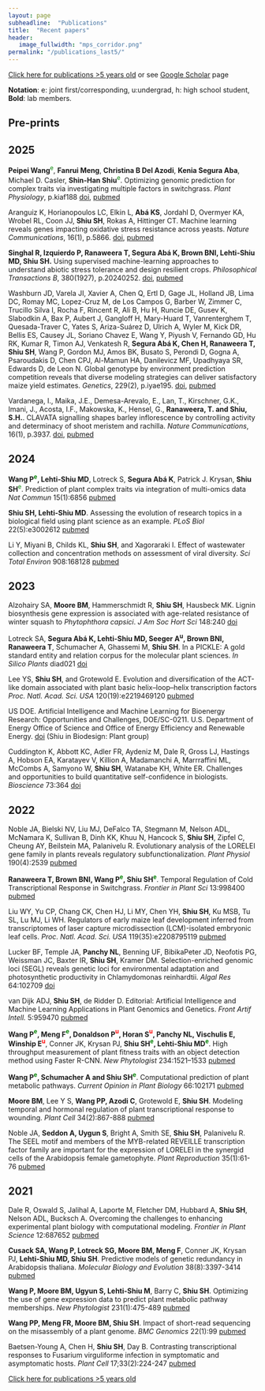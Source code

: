 ```yaml
---
layout: page
subheadline:  "Publications"
title:  "Recent papers"
header:
   image_fullwidth: "mps_corridor.png"
permalink: "/publications_last5/"
---
```


[Click here for publications >5 years old](https://shiulab.github.io/publications_older/) or see [Google Scholar](https://scholar.google.com/citations?user=q8qVi6sAAAAJ&hl=en) page

__Notation__: e: joint first/corresponding, u:undergrad, h: high school student, __Bold__: lab members.

## Pre-prints


## 2025

__Peipei Wang__<font color="green"><sup>e</sup></font>, __Fanrui Meng__, __Christina B Del Azodi__, __Kenia Segura Aba__, Michael D. Casler, __Shin-Han Shiu__<font color="green"><sup>e</sup></font>. Optimizing genomic prediction for complex traits via investigating multiple factors in switchgrass. *Plant Physiology*, p.kiaf188 [doi](https://doi.org/10.1093/plphys/kiaf188), [pubmed](https://pubmed.ncbi.nlm.nih.gov/40331363/)

Aranguiz K, Horianopoulos LC, Elkin L, __Abá KS__, Jordahl D, Overmyer KA, Wrobel RL, Coon JJ, __Shiu SH__, Rokas A, Hittinger CT. Machine learning reveals genes impacting oxidative stress resistance across yeasts. *Nature Communications*, 16(1), p.5866. [doi](https://doi.org/10.1038/s41467-025-60189-3), [pubmed](https://pubmed.ncbi.nlm.nih.gov/40592811)

__Singhal R, Izquierdo P, Ranaweera T, Segura Abá K, Brown BNI, Lehti-Shiu MD, Shiu SH.__ Using supervised machine-learning approaches to understand abiotic stress tolerance and design resilient crops. *Philosophical Transactions B*, 380(1927), p.20240252. [doi](https://doi.org/10.1098/rstb.2024.0252), [pubmed](https://https://pubmed.ncbi.nlm.nih.gov/40439305/)

Washburn JD, Varela JI, Xavier A, Chen Q, Ertl D, Gage JL, Holland JB, Lima DC, Romay MC, Lopez-Cruz M, de Los Campos G, Barber W, Zimmer C, Trucillo Silva I, Rocha F, Rincent R, Ali B, Hu H, Runcie DE, Gusev K, Slabodkin A, Bax P, Aubert J, Gangloff H, Mary-Huard T, Vanrenterghem T, Quesada-Traver C, Yates S, Ariza-Suárez D, Ulrich A, Wyler M, Kick DR, Bellis ES, Causey JL, Soriano Chavez E, Wang Y, Piyush V, Fernando GD, Hu RK, Kumar R, Timon AJ, Venkatesh R, __Segura Abá K, Chen H, Ranaweera T, Shiu SH__, Wang P, Gordon MJ, Amos BK, Busato S, Perondi D, Gogna A, Psaroudakis D, Chen CPJ, Al-Mamun HA, Danilevicz MF, Upadhyaya SR, Edwards D, de Leon N. Global genotype by environment prediction competition reveals that diverse modeling strategies can deliver satisfactory maize yield estimates. _Genetics_, 229(2), p.iyae195. [doi](https://doi.org/10.1093/genetics/iyae195), [pubmed](https://pubmed.ncbi.nlm.nih.gov/39576009/)

Vardanega, I., Maika, J.E., Demesa-Arevalo, E., Lan, T., Kirschner, G.K., Imani, J., Acosta, I.F., Makowska, K., Hensel, G., __Ranaweera, T. and Shiu, S.H.__. CLAVATA signalling shapes barley inflorescence by controlling activity and determinacy of shoot meristem and rachilla. *Nature Communications*, 16(1), p.3937. [doi](https://doi.org/10.1038/s41467-025-59330-z), [pubmed](https://pubmed.ncbi.nlm.nih.gov/40287461/)

## 2024

__Wang P<font color="green"><sup>e</sup></font>, Lehti-Shiu MD__, Lotreck S, __Segura Abá K__, Patrick J. Krysan, __Shiu SH__<font color="green"><sup>e</sup></font>. Prediction of plant complex traits via integration of multi-omics data _Nat Commun_ 15(1):6856 [pubmed](https://pubmed.ncbi.nlm.nih.gov/39127735/)

__Shiu SH, Lehti-Shiu MD__. Assessing the evolution of research topics in a biological field using plant science as an example. _PLoS Biol_ 22(5):e3002612 [pubmed](https://pubmed.ncbi.nlm.nih.gov/38781246/)

Li Y, Miyani B, Childs KL, __Shiu SH__, and Xagoraraki I. Effect of wastewater collection and concentration methods on assessment of viral diversity. _Sci Total Environ_ 908:168128 [pubmed](https://pubmed.ncbi.nlm.nih.gov/37918732/)

## 2023

Alzohairy SA, __Moore BM__, Hammerschmidt R, __Shiu SH__, Hausbeck MK. Lignin biosynthesis gene expression is associated with age-related resistance of winter squash to _Phytophthora capsici_. _J Am Soc Hort Sci_ 148:240 [doi](https://doi.org/10.21273/JASHS05317-23)

Lotreck SA, __Segura Abá K, Lehti-Shiu MD, Seeger A<sup>u</sup>, Brown BNI, Ranaweera T__, Schumacher A, Ghassemi M, __Shiu SH__. In a PICKLE: A gold standard entity and relation corpus for the molecular plant sciences. _In Silico Plants_ diad021 [doi](https://doi.org/10.1093/insilicoplants/diad021)

Lee YS, __Shiu SH__, and Grotewold E. Evolution and diversification of the ACT-like domain associated with plant basic helix–loop–helix transcription factors _Proc. Natl. Acad. Sci. USA_ 120(19):e2219469120 [pubmed](https://pubmed.ncbi.nlm.nih.gov/37126718/)

US DOE. Artificial Intelligence and Machine Learning for Bioenergy Research: Opportunities and Challenges, DOE/SC-0211. U.S. Department of Energy Office of Science and Office of Energy Efficiency and Renewable Energy. [doi](https://doi.org/10.2172/1968870) (Shiu in Biodesign: Plant group)

Cuddington K, Abbott KC, Adler FR, Aydeniz M, Dale R, Gross LJ, Hastings A, Hobson EA, Karatayev V, Killion A, Madamanchi A, Marrraffini ML, McCombs A, Samyono W, __Shiu SH__, Watanabe KH, White ER. Challenges and opportunities to build quantitative self-confidence in biologists. _Bioscience_ 73:364 [doi](https://doi.org/10.1093/biosci/biad015)

## 2022

Noble JA, Bielski NV, Liu MJ, DeFalco TA, Stegmann M, Nelson ADL, McNamara K, Sullivan B, Dinh KK, Khuu N, Hancock S, __Shiu SH__, Zipfel C, Cheung AY, Beilstein MA, Palanivelu R. Evolutionary analysis of the LORELEI gene family in plants reveals regulatory subfunctionalization. _Plant Physiol_ 190(4):2539 [pubmed](https://pubmed.ncbi.nlm.nih.gov/36156105/)

**Ranaweera T, Brown BNI, Wang P<font color="green"><sup>e</sup></font>, Shiu SH<font color="green"><sup>e</sup></font>**. Temporal Regulation of Cold Transcriptional Response in Switchgrass. _Frontier in Plant Sci_ 13:998400 [pubmed](https://pubmed.ncbi.nlm.nih.gov/36299783/)

Liu WY, Yu CP, Chang CK, Chen HJ, Li MY, Chen YH, __Shiu SH__, Ku MSB, Tu SL, Lu MJ, Li WH. Regulators of early maize leaf development inferred from transcriptomes of laser capture microdissection (LCM)-isolated embryonic leaf cells. *Proc. Natl. Acad. Sci. USA* 119(35):e2208795119 [pubmed](https://pubmed.ncbi.nlm.nih.gov/36001691/)

Lucker BF, Temple JA, **Panchy NL**, Benning UF, BibikaPeter JD, Neofotis PG, Weissman JC, Baxter IR, __Shiu SH__, Kramer DM. Selection-enriched genomic loci (SEGL) reveals genetic loci for environmental adaptation and photosynthetic productivity in Chlamydomonas reinhardtii. *Algal Res* 64:102709 [doi](https://doi.org/10.1016/j.algal.2022.102709)

van Dijk ADJ, **Shiu SH**, de Ridder D. Editorial: Artificial Intelligence and Machine Learning Applications in Plant Genomics and Genetics. *Front Artif Intell.* 5:959470 [pubmed](https://pubmed.ncbi.nlm.nih.gov/35832206/)

**Wang P<font color="green"><sup>e</sup></font>, Meng F<font color="green"><sup>e</sup></font>, Donaldson P<font color="red"><sup>u</sup></font>, Horan S<font color="red"><sup>u</sup></font>, Panchy  NL, Vischulis E, Winship E<font color="red"><sup>u</sup></font>**, Conner JK, Krysan PJ, **Shiu SH<font color="green"><sup>e</sup></font>, Lehti-Shiu MD<font color="green"><sup>e</sup></font>**. High throughput measurement of plant fitness traits with an object detection method using Faster R-CNN. *New Phytologist* 234:1521–1533 [pubmed](https://pubmed.ncbi.nlm.nih.gov/35218008/)

**Wang P<font color="green"><sup>e</sup></font>, Schumacher A and Shiu SH<font color="green"><sup>e</sup></font>**. Computational prediction of plant metabolic pathways. *Current Opinion in Plant Biology* 66:102171 [pubmed](https://pubmed.ncbi.nlm.nih.gov/35078130/)

__Moore BM__, Lee Y S, __Wang PP, Azodi C__, Grotewold E, __Shiu SH__. Modeling temporal and hormonal regulation of plant transcriptional response to wounding. *Plant Cell* 34(2):867-888 [pubmed](https://pubmed.ncbi.nlm.nih.gov/34865154/)

Noble JA, __Seddon A, Uygun S__, Bright A, Smith SE, __Shiu SH__, Palanivelu R. The SEEL motif and members of the MYB-related REVEILLE transcription factor family are important for the expression of LORELEI in the synergid cells of the Arabidopsis female gametophyte. *Plant Reproduction* 35(1):61-76 [pubmed](https://pubmed.ncbi.nlm.nih.gov/34716496/)

## 2021

Dale R, Oswald S, Jalihal A, Laporte M, Fletcher DM, Hubbard A, __Shiu SH__, Nelson ADL, Bucksch A. Overcoming the challenges to enhancing experimental plant biology with computational modeling. *Frontier in Plant Science* 12:687652 [pubmed](https://pubmed.ncbi.nlm.nih.gov/34354723/)

**Cusack SA, Wang P, Lotreck SG, Moore BM, Meng F**, Conner JK, Krysan PJ, **Lehti-Shiu MD, Shiu SH**. Predictive models of genetic redundancy in Arabidopsis thaliana. *Molecular Biology and Evolution* 38(8):3397-3414 [pubmed](https://pubmed.ncbi.nlm.nih.gov/33871641/)

**Wang P, Moore BM, Ugyun S, Lehti-Shiu M**, Barry C, **Shiu SH**. 	Optimizing the use of gene expression data to predict plant metabolic pathway memberships. *New Phytologist* 231(1):475-489 [pubmed](https://pubmed.ncbi.nlm.nih.gov/33749860/)

**Wang PP, Meng FR, Moore BM, Shiu SH**. Impact of short-read sequencing on the misassembly of a plant genome. *BMC Genomics* 22(1):99 [pubmed](https://pubmed.ncbi.nlm.nih.gov/33530937/)

Baetsen-Young A, Chen H, **Shiu SH**, Day B. Contrasting transcriptional responses to Fusarium virguliforme infection in symptomatic and asymptomatic hosts. *Plant Cell* 17;33(2):224-247 [pubmed](https://pubmed.ncbi.nlm.nih.gov/33681966/)



[Click here for publications >5 years old](https://shiulab.github.io/publications_older/)
